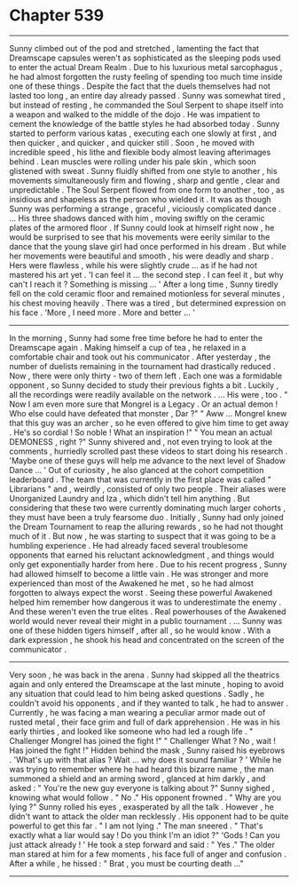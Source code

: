 
# Chapter 539


---

Sunny climbed out of the pod and stretched , lamenting the fact that Dreamscape capsules weren't as sophisticated as the sleeping pods used to enter the actual Dream Realm . Due to his luxurious metal sarcophagus , he had almost forgotten the rusty feeling of spending too much time inside one of these things .
Despite the fact that the duels themselves had not lasted too long , an entire day already passed . Sunny was somewhat tired , but instead of resting , he commanded the Soul Serpent to shape itself into a weapon and walked to the middle of the dojo . He was impatient to cement the knowledge of the battle styles he had absorbed today .
Sunny started to perform various katas , executing each one slowly at first , and then quicker , and quicker , and quicker still . Soon , he moved with incredible speed , his lithe and flexible body almost leaving afterimages behind . Lean muscles were rolling under his pale skin , which soon glistened with sweat .
Sunny fluidly shifted from one style to another , his movements simultaneously firm and flowing , sharp and gentle , clear and unpredictable . The Soul Serpent flowed from one form to another , too , as insidious and shapeless as the person who wielded it . It was as though Sunny was performing a strange , graceful , viciously complicated dance .
… His three shadows danced with him , moving swiftly on the ceramic plates of the armored floor .
If Sunny could look at himself right now , he would be surprised to see that his movements were eerily similar to the dance that the young slave girl had once performed in his dream . But while her movements were beautiful and smooth , his were deadly and sharp . Hers were flawless , while his were slightly crude … as if he had not mastered his art yet .
'I can feel it … the second step . I can feel it , but why can't I reach it ? Something is missing … '
After a long time , Sunny tiredly fell on the cold ceramic floor and remained motionless for several minutes , his chest moving heavily . There was a tired , but determined expression on his face .
'More , I need more . More and better … '
***
In the morning , Sunny had some free time before he had to enter the Dreamscape again . Making himself a cup of tea , he relaxed in a comfortable chair and took out his communicator .
After yesterday , the number of duelists remaining in the tournament had drastically reduced . Now , there were only thirty - two of them left . Each one was a formidable opponent , so Sunny decided to study their previous fights a bit . Luckily , all the recordings were readily available on the network .
… His were , too .
" Now I am even more sure that Mongrel is a Legacy . Or an actual demon ! Who else could have defeated that monster , Dar ?"
" Aww ... Mongrel knew that this guy was an archer , so he even offered to give him time to get away . He's so cordial ! So noble ! What an inspiration !"
" You mean an actual DEMONESS , right ?"
Sunny shivered and , not even trying to look at the comments , hurriedly scrolled past these videos to start doing his research .
'Maybe one of these guys will help me advance to the next level of Shadow Dance … '
Out of curiosity , he also glanced at the cohort competition leaderboard . The team that was currently in the first place was called " Librarians " and , weirdly , consisted of only two people . Their aliases were Unorganized Laundry and Iza , which didn't tell him anything . But considering that these two were currently dominating much larger cohorts , they must have been a truly fearsome duo .
Initially , Sunny had only joined the Dream Tournament to reap the alluring rewards , so he had not thought much of it . But now , he was starting to suspect that it was going to be a humbling experience .
He had already faced several troublesome opponents that earned his reluctant acknowledgment , and things would only get exponentially harder from here . Due to his recent progress , Sunny had allowed himself to become a little vain . He was stronger and more experienced than most of the Awakened he met , so he had almost forgotten to always expect the worst .
Seeing these powerful Awakened helped him remember how dangerous it was to underestimate the enemy .
And these weren't even the true elites . Real powerhouses of the Awakened world would never reveal their might in a public tournament .
… Sunny was one of these hidden tigers himself , after all , so he would know .
With a dark expression , he shook his head and concentrated on the screen of the communicator .
***
Very soon , he was back in the arena . Sunny had skipped all the theatrics again and only entered the Dreamscape at the last minute , hoping to avoid any situation that could lead to him being asked questions .
Sadly , he couldn't avoid his opponents , and if they wanted to talk , he had to answer .
Currently , he was facing a man wearing a peculiar armor made out of rusted metal , their face grim and full of dark apprehension . He was in his early thirties , and looked like someone who had led a rough life .
" Challenger Mongrel has joined the fight !"
" Challenger What ? No , wait ! Has joined the fight !"
Hidden behind the mask , Sunny raised his eyebrows .
'What's up with that alias ? Wait ... why does it sound familiar ? '
While he was trying to remember where he had heard this bizarre name , the man summoned a shield and an arming sword , glanced at him darkly , and asked :
" You're the new guy everyone is talking about ?"
Sunny sighed , knowing what would follow .
" No ."
His opponent frowned .
" Why are you lying ?"
Sunny rolled his eyes , exasperated by all the talk . However , he didn't want to attack the older man recklessly . His opponent had to be quite powerful to get this far .
" I am not lying ."
The man sneered .
" That's exactly what a liar would say ! Do you think I'm an idiot ?"
'Gods ! Can you just attack already ! '
He took a step forward and said :
" Yes ."
The older man stared at him for a few moments , his face full of anger and confusion . After a while , he hissed :
" Brat , you must be courting death ..."

---

